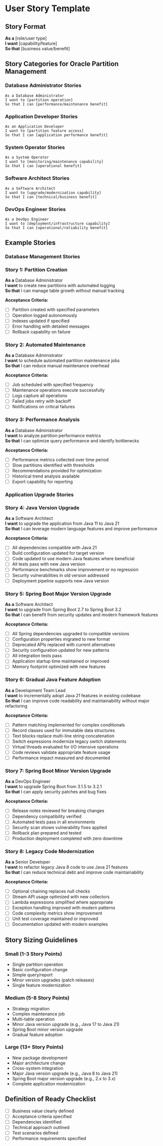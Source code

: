 # User Story Template

## Story Format
**As a** [role/user type]  
**I want** [capability/feature]  
**So that** [business value/benefit]

## Story Categories for Oracle Partition Management

### Database Administrator Stories
```
As a Database Administrator
I want to [partition operation]
So that I can [performance/maintenance benefit]
```

### Application Developer Stories
```
As an Application Developer
I want to [partition feature access]
So that I can [application performance benefit]
```

### System Operator Stories
```
As a System Operator
I want to [monitoring/maintenance capability]
So that I can [operational benefit]
```

### Software Architect Stories
```
As a Software Architect
I want to [upgrade/modernization capability]
So that I can [technical/business benefit]
```

### DevOps Engineer Stories
```
As a DevOps Engineer
I want to [deployment/infrastructure capability]
So that I can [operational/reliability benefit]
```

## Example Stories

### Database Management Stories

### Story 1: Partition Creation
**As a** Database Administrator  
**I want** to create new partitions with automated logging  
**So that** I can manage table growth without manual tracking

**Acceptance Criteria:**
- [ ] Partition created with specified parameters
- [ ] Operation logged autonomously
- [ ] Indexes updated if specified
- [ ] Error handling with detailed messages
- [ ] Rollback capability on failure

### Story 2: Automated Maintenance
**As a** Database Administrator  
**I want** to schedule automated partition maintenance jobs  
**So that** I can reduce manual maintenance overhead

**Acceptance Criteria:**
- [ ] Job scheduled with specified frequency
- [ ] Maintenance operations execute successfully
- [ ] Logs capture all operations
- [ ] Failed jobs retry with backoff
- [ ] Notifications on critical failures

### Story 3: Performance Analysis
**As a** Database Administrator  
**I want** to analyze partition performance metrics  
**So that** I can optimize query performance and identify bottlenecks

**Acceptance Criteria:**
- [ ] Performance metrics collected over time period
- [ ] Slow partitions identified with thresholds
- [ ] Recommendations provided for optimization
- [ ] Historical trend analysis available
- [ ] Export capability for reporting

### Application Upgrade Stories

### Story 4: Java Version Upgrade
**As a** Software Architect  
**I want** to upgrade the application from Java 11 to Java 21  
**So that** I can leverage modern language features and improve performance

**Acceptance Criteria:**
- [ ] All dependencies compatible with Java 21
- [ ] Build configuration updated for target version
- [ ] Code updated to use modern Java features where beneficial
- [ ] All tests pass with new Java version
- [ ] Performance benchmarks show improvement or no regression
- [ ] Security vulnerabilities in old version addressed
- [ ] Deployment pipeline supports new Java version

### Story 5: Spring Boot Major Version Upgrade
**As a** Software Architect  
**I want** to upgrade from Spring Boot 2.7 to Spring Boot 3.2  
**So that** I can benefit from security updates and modern framework features

**Acceptance Criteria:**
- [ ] All Spring dependencies upgraded to compatible versions
- [ ] Configuration properties migrated to new format
- [ ] Deprecated APIs replaced with current alternatives
- [ ] Security configuration updated for new patterns
- [ ] All integration tests pass
- [ ] Application startup time maintained or improved
- [ ] Memory footprint optimized with new features

### Story 6: Gradual Java Feature Adoption
**As a** Development Team Lead  
**I want** to incrementally adopt Java 21 features in existing codebase  
**So that** I can improve code readability and maintainability without major refactoring

**Acceptance Criteria:**
- [ ] Pattern matching implemented for complex conditionals
- [ ] Record classes used for immutable data structures
- [ ] Text blocks replace multi-line string concatenation
- [ ] Switch expressions modernize legacy switch statements
- [ ] Virtual threads evaluated for I/O intensive operations
- [ ] Code reviews validate appropriate feature usage
- [ ] Performance impact measured and documented

### Story 7: Spring Boot Minor Version Upgrade
**As a** DevOps Engineer  
**I want** to upgrade Spring Boot from 3.1.5 to 3.2.1  
**So that** I can apply security patches and bug fixes

**Acceptance Criteria:**
- [ ] Release notes reviewed for breaking changes
- [ ] Dependency compatibility verified
- [ ] Automated tests pass in all environments
- [ ] Security scan shows vulnerability fixes applied
- [ ] Rollback plan prepared and tested
- [ ] Production deployment completed with zero downtime

### Story 8: Legacy Code Modernization
**As a** Senior Developer  
**I want** to refactor legacy Java 8 code to use Java 21 features  
**So that** I can reduce technical debt and improve code maintainability

**Acceptance Criteria:**
- [ ] Optional chaining replaces null checks
- [ ] Stream API usage optimized with new collectors
- [ ] Lambda expressions simplified where appropriate
- [ ] Exception handling improved with modern patterns
- [ ] Code complexity metrics show improvement
- [ ] Unit test coverage maintained or improved
- [ ] Documentation updated with modern examples

## Story Sizing Guidelines

### Small (1-3 Story Points)
- Single partition operation
- Basic configuration change
- Simple query/report
- Minor version upgrades (patch releases)
- Single feature modernization

### Medium (5-8 Story Points)
- Strategy migration
- Complex maintenance job
- Multi-table operation
- Minor Java version upgrade (e.g., Java 17 to Java 21)
- Spring Boot minor version upgrade
- Gradual feature adoption

### Large (13+ Story Points)
- New package development
- Major architecture change
- Cross-system integration
- Major Java version upgrade (e.g., Java 8 to Java 21)
- Spring Boot major version upgrade (e.g., 2.x to 3.x)
- Complete application modernization

## Definition of Ready Checklist
- [ ] Business value clearly defined
- [ ] Acceptance criteria specified
- [ ] Dependencies identified
- [ ] Technical approach outlined
- [ ] Test scenarios defined
- [ ] Performance requirements specified
